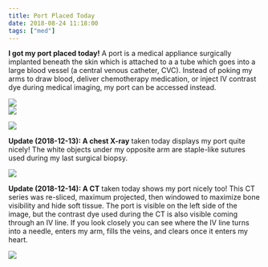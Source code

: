 ```yaml
---
title: Port Placed Today
date: 2018-08-24 11:18:00
tags: ["med"]
---
```




**I got my port placed today!** A port is a medical appliance surgically implanted beneath the skin which is attached to a a tube which goes into a large blood vessel (a central venous catheter, CVC). Instead of poking my arms to draw blood, deliver chemotherapy medication, or inject IV contrast dye during medical imaging, my port can be accessed instead.

<div class="row">
<div class="col px-5">
<img src="https://swharden.com/static/2018/08/24/implanted-infusion-port.jpg">
</div>
<div class="col px-5">
<img src="https://swharden.com/static/2018/08/24/port-diagram.jpg">
</div>

</div>

<div class="text-center img-border">

![](https://swharden.com/static/2018/08/24/kane-and-scott.jpg)

</div>

**Update (2018-12-13): A chest X-ray** taken today displays my port quite nicely! The white objects under my opposite arm are staple-like sutures used during my last surgical biopsy.

<div class="text-center img-border">

![](https://swharden.com/static/2018/08/24/xray1-2.png)

</div>

**Update (2018-12-14): A CT** taken today shows my port nicely too! This CT series was re-sliced, maximum projected, then windowed to maximize bone visibility and hide soft tissue. The port is visible on the left side of the image, but the contrast dye used during the CT is also visible coming through an IV line. If you look closely you can see where the IV line turns into a needle, enters my arm, fills the veins, and clears once it enters my heart.

<div class="text-center img-border">

![](https://swharden.com/static/2018/08/24/xray-powerport.png)

</div>